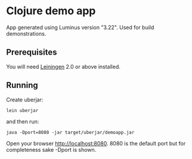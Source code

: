 # Clojure demo app

App generated using Luminus version "3.22". Used for build demonstrations.

## Prerequisites

You will need [Leiningen][1] 2.0 or above installed.

[1]: https://github.com/technomancy/leiningen

## Running

Create uberjar:

    lein uberjar

and then run:

    java -Dport=8080 -jar target/uberjar/demoapp.jar

Open your browser [http://localhost:8080](http://localhost:8080). 8080
is the default port but for completeness sake -Dport is shown.
